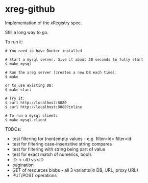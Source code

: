 # xreg-github

Implementation of the xRegistry spec.

Still a long way to go.

To run it:
```
# You need to have Docker installed

# Start a mysql server. Give it about 30 seconds to fully start
$ make mysql

# Run the xreg server (creates a new DB each time):
$ make

or to use existing DB:
$ make start

# Try it:
$ curl http://localhost:8080
$ curl http://localhost:8080?inline

# To run a mysql client:
$ make mysql-client
```

TODOs:
- test filtering for (non)empty values - e.g. filter=id=  filter=id
- test for filtering case-insensitive string compares
- test for filtering with string being part of value
- test for exact match of numerics, bools
- ID -> uID vs sID
- pagination
- GET of resources blobs - all 3 variants(in DB, URL, proxy URL)
- PUT/POST operations
